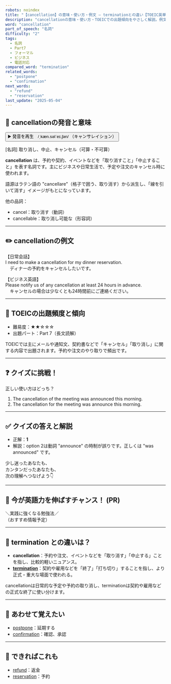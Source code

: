 ```yaml
---
robots: noindex
title: "【cancellation】の意味・使い方・例文 ― terminationとの違い【TOEIC英単語】"
description: "cancellationの意味・使い方・TOEICでの出題傾向をやさしく解説。例文・クイズ付きでterminationとの違いもわかりやすく学べます。"
word: "cancellation"
part_of_speech: "名詞"
difficulty: "2"
tags:
  - 名詞
  - Part7
  - フォーマル
  - ビジネス
  - 電話対応
compared_word: "termination"
related_words:
  - "postpone"
  - "confirmation"
next_words:
  - "refund"
  - "reservation"
last_update: "2025-05-04"
---
```


## 🔰 cancellationの発音と意味

<button class="play-audio" onclick="playTTS('cancellation')">
  <span class="play-audio-main">
    ▶️ 発音を再生　/ˌkæn.səlˈeɪ.ʃən/
  </span>
  <span class="play-audio-sub">
    （キャンサレイション）
  </span>
</button>

[名詞] 取り消し、中止、キャンセル（可算・不可算）

**cancellation** は、予約や契約、イベントなどを「取り消すこと」「中止すること」を表す名詞です。主にビジネスや日常生活で、予定や注文のキャンセル時に使われます。

語源はラテン語の "cancellare"（格子で囲う、取り消す）から派生し、「線を引いて消す」イメージがもとになっています。

他の品詞：  
- cancel：取り消す（動詞）
- cancellable：取り消し可能な（形容詞）

---

## ✏️ cancellationの例文

【日常会話】  
I need to make a cancellation for my dinner reservation.  
　ディナーの予約をキャンセルしたいです。

【ビジネス英語】  
Please notify us of any cancellation at least 24 hours in advance.  
　キャンセルの場合は少なくとも24時間前にご連絡ください。

---

## 🎯 TOEICの出題頻度と傾向

- 難易度：★★☆☆☆
- 出題パート：Part 7（長文読解）

TOEICでは主にメールや通知文、契約書などで「キャンセル」「取り消し」に関する内容で出題されます。予約や注文のやり取りで頻出です。

---

## ❓ クイズに挑戦！

正しい使い方はどっち？

1. The cancellation of the meeting was announced this morning.  
2. The cancellation for the meeting was announce this morning.

---

## ✅ クイズの答えと解説

- 正解：**1**
- 解説：option 2は動詞 "announce" の時制が誤りです。正しくは "was announced" です。

少し迷ったあなたも、  
カンタンだったあなたも、  
次の理解へつなげよう👇️

---

## 🚀 今が英語力を伸ばすチャンス！ (PR)

<div class="info-center">
＼実践に強くなる勉強法／<br>  
（おすすめ情報予定）
</div>

---

## 🤔  termination との違いは？

- **cancellation**：予約や注文、イベントなどを「取り消す」「中止する」ことを指し、比較的軽いニュアンス。
- **[termination](/word/termination)**：契約や雇用などを「終了」「打ち切り」することを指し、より正式・重大な場面で使われる。

cancellationは日常的な予定や予約の取り消し、terminationは契約や雇用などの正式な終了に使い分けます。

---

## 🧩 あわせて覚えたい

- [postpone](/word/postpone)：延期する
- [confirmation](/word/confirmation)：確認、承認

---

## 📖 できればこれも

- [refund](/word/refund)：返金
- [reservation](/word/reservation)：予約

<!-- cvid: aid34_bid46 -->
